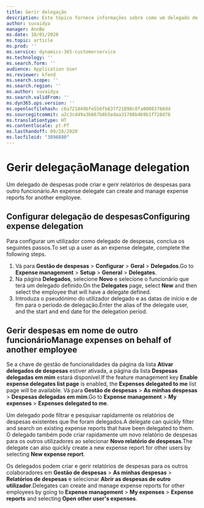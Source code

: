 ```yaml
---
title: Gerir delegação
description: Este tópico fornece informações sobre como um delegado de despesas pode criar e gerir relatórios de despesas para outro funcionário.
author: suvaidya
manager: AnnBe
ms.date: 10/01/2020
ms.topic: article
ms.prod: ''
ms.service: dynamics-365-customerservice
ms.technology: ''
ms.search.form: ''
audience: Application User
ms.reviewer: kfend
ms.search.scope: ''
ms.search.region: ''
ms.author: suvaidya
ms.search.validFrom: ''
ms.dyn365.ops.version: ''
ms.openlocfilehash: c6a721849bfe556fb637f21898c0fa00083760dd
ms.sourcegitcommit: a2c3cd49a3b667b8b5edaa31788b4b9b1f728d78
ms.translationtype: HT
ms.contentlocale: pt-PT
ms.lasthandoff: 09/28/2020
ms.locfileid: "3896880"
---
```

# <a name="manage-delegation"></a><span data-ttu-id="b7214-103">Gerir delegação</span><span class="sxs-lookup"><span data-stu-id="b7214-103">Manage delegation</span></span>
<span data-ttu-id="b7214-104">Um delegado de despesas pode criar e gerir relatórios de despesas para outro funcionário.</span><span class="sxs-lookup"><span data-stu-id="b7214-104">An expense delegate can create and manage expense reports for another employee.</span></span>

## <a name="configuring-expense-delegation"></a><span data-ttu-id="b7214-105">Configurar delegação de despesas</span><span class="sxs-lookup"><span data-stu-id="b7214-105">Configuring expense delegation</span></span>

<span data-ttu-id="b7214-106">Para configurar um utilizador como delegado de despesas, conclua os seguintes passos.</span><span class="sxs-lookup"><span data-stu-id="b7214-106">To set up a user as an expense delegate, complete the following steps.</span></span> 
1. <span data-ttu-id="b7214-107">Vá para **Gestão de despesas** > **Configurar** > **Geral** > **Delegados**.</span><span class="sxs-lookup"><span data-stu-id="b7214-107">Go to **Expense management** > **Setup** > **General** > **Delegates**.</span></span> 
2. <span data-ttu-id="b7214-108">Na página **Delegados**, selecione **Novo** e selecione o funcionário que terá um delegado definido.</span><span class="sxs-lookup"><span data-stu-id="b7214-108">On the **Delegates** page, select **New** and then select the employee that will have a delegate defined.</span></span> 
3. <span data-ttu-id="b7214-109">Introduza o pseudónimo do utilizador delegado e as datas de início e de fim para o período de delegação.</span><span class="sxs-lookup"><span data-stu-id="b7214-109">Enter the alias of the delegate user, and the start and end date for the delegation period.</span></span>

## <a name="manage-expenses-on-behalf-of-another-employee"></a><span data-ttu-id="b7214-110">Gerir despesas em nome de outro funcionário</span><span class="sxs-lookup"><span data-stu-id="b7214-110">Manage expenses on behalf of another employee</span></span>

<span data-ttu-id="b7214-111">Se a chave de gestão de funcionalidades da página da lista **Ativar delegados de despesas** estiver ativada, a página da lista **Despesas delegadas em mim** estará disponível.</span><span class="sxs-lookup"><span data-stu-id="b7214-111">If the feature management key **Enable expense delegates list page** is enabled, the **Expenses delegated to me** list page will be available.</span></span> <span data-ttu-id="b7214-112">Vá para **Gestão de despesas** > **As minhas despesas** > **Despesas delegadas em mim**.</span><span class="sxs-lookup"><span data-stu-id="b7214-112">Go to **Expense management** > **My expenses** > **Expenses delegated to me**.</span></span>

<span data-ttu-id="b7214-113">Um delegado pode filtrar e pesquisar rapidamente os relatórios de despesas existentes que lhe foram delegados.</span><span class="sxs-lookup"><span data-stu-id="b7214-113">A delegate can quickly filter and search on existing expense reports that have been delegated to them.</span></span> <span data-ttu-id="b7214-114">O delegado também pode criar rapidamente um novo relatório de despesas para os outros utilizadores ao selecionar **Novo relatório de despesas**.</span><span class="sxs-lookup"><span data-stu-id="b7214-114">The delegate can also quickly create a new expense report for other users by selecting **New expense report**.</span></span>

<span data-ttu-id="b7214-115">Os delegados podem criar e gerir relatórios de despesas para os outros colaboradores em **Gestão de despesas** > **As minhas despesas** > **Relatórios de despesas** e selecionar **Abrir as despesas de outro utilizador**.</span><span class="sxs-lookup"><span data-stu-id="b7214-115">Delegates can create and manage expense reports for other employees by going to **Expense management** > **My expenses** > **Expense reports** and selecting **Open other user's expenses**.</span></span>
